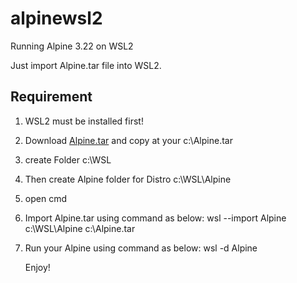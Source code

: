 # alpinewsl2
Running Alpine 3.22 on WSL2

Just import Alpine.tar file into WSL2.

Requirement
-------------------------------------------------------------------------------------------------------------

1)  WSL2 must be installed first!
2)  Download <a href="https://github.com/saharudinsaat/alpinewsl2/raw/refs/heads/main/Alpine.tar">Alpine.tar</a> and copy at your c:\Alpine.tar
3)  create Folder c:\WSL
4)  Then create Alpine folder for Distro c:\WSL\Alpine
5)  open cmd
6)   Import Alpine.tar using command as below:
   wsl --import Alpine c:\WSL\Alpine c:\Alpine.tar
7) Run your Alpine using command as below:
   wsl -d Alpine

   Enjoy!
